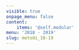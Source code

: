 ```yaml
---
visible: true
onpage_menu: false
content:
    items: '@self.modular'
menu: '2018 - 2019'
slug: metodi_18-19
---
```


